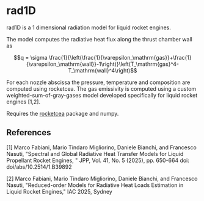 # rad1D

rad1D is a 1 dimensional radiation model for liquid rocket engines. 

The model computes the radiative heat flux along the thrust chamber wall as
```math
q = \sigma \frac{1}{\left(\frac{1}{\varepsilon_\mathrm{gas}}+\frac{1}{\varepsilon_\mathrm{wall}}-1\right)}\left(T_\mathrm{gas}^4-T_\mathrm{wall}^4\right)
```

For each nozzle abscissa the pressure, temperature and composition are computed using rocketcea. The gas emissivity is computed using a custom weighted-sum-of-gray-gases model developed specifically for liquid rocket engines [1,2]. 


Requires the [rocketcea](https://github.com/sonofeft/RocketCEA) package and numpy.


## References
[1] Marco Fabiani, Mario Tindaro Migliorino, Daniele Bianchi, and Francesco Nasuti, 
"Spectral and Global Radiative Heat Transfer Models for Liquid Propellant Rocket Engines, " 
JPP, Vol. 41, No. 5 (2025), pp. 650-664 doi: doi/abs/10.2514/1.B39892

[2] Marco Fabiani, Mario Tindaro Migliorino, Daniele Bianchi, and Francesco Nasuti, 
"Reduced-order Models for Radiative Heat Loads Estimation in Liquid Rocket Engines,"
IAC 2025, Sydney

